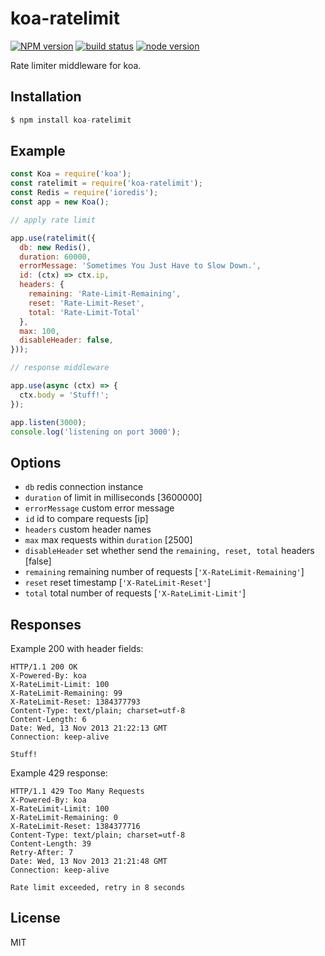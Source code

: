 
# koa-ratelimit

[![NPM version][npm-image]][npm-url]
[![build status][travis-image]][travis-url]
[![node version][node-image]][node-url]

[npm-image]: https://img.shields.io/npm/v/koa-ratelimit.svg?style=flat-square
[npm-url]: https://npmjs.org/package/koa-ratelimit
[travis-image]: https://img.shields.io/travis/koajs/ratelimit.svg?style=flat-square
[travis-url]: https://travis-ci.org/koajs/ratelimit
[node-image]: https://img.shields.io/badge/node.js-%3E=_7.6-red.svg?style=flat-square
[node-url]: http://nodejs.org/download/

 Rate limiter middleware for koa.

## Installation

```js
$ npm install koa-ratelimit
```

## Example

```js
const Koa = require('koa');
const ratelimit = require('koa-ratelimit');
const Redis = require('ioredis');
const app = new Koa();

// apply rate limit

app.use(ratelimit({
  db: new Redis(),
  duration: 60000,
  errorMessage: 'Sometimes You Just Have to Slow Down.',
  id: (ctx) => ctx.ip,
  headers: {
    remaining: 'Rate-Limit-Remaining',
    reset: 'Rate-Limit-Reset',
    total: 'Rate-Limit-Total'
  },
  max: 100,
  disableHeader: false,
}));

// response middleware

app.use(async (ctx) => {
  ctx.body = 'Stuff!';
});

app.listen(3000);
console.log('listening on port 3000');
```

## Options

 - `db` redis connection instance
 - `duration` of limit in milliseconds [3600000]
 - `errorMessage` custom error message
 - `id` id to compare requests [ip]
 - `headers` custom header names
 - `max` max requests within `duration` [2500]
 - `disableHeader` set whether send the `remaining, reset, total` headers [false]
 - `remaining` remaining number of requests [`'X-RateLimit-Remaining'`]
 - `reset` reset timestamp [`'X-RateLimit-Reset'`]
 - `total` total number of requests [`'X-RateLimit-Limit'`]

## Responses

 Example 200 with header fields:

```
HTTP/1.1 200 OK
X-Powered-By: koa
X-RateLimit-Limit: 100
X-RateLimit-Remaining: 99
X-RateLimit-Reset: 1384377793
Content-Type: text/plain; charset=utf-8
Content-Length: 6
Date: Wed, 13 Nov 2013 21:22:13 GMT
Connection: keep-alive

Stuff!
```

 Example 429 response:

```
HTTP/1.1 429 Too Many Requests
X-Powered-By: koa
X-RateLimit-Limit: 100
X-RateLimit-Remaining: 0
X-RateLimit-Reset: 1384377716
Content-Type: text/plain; charset=utf-8
Content-Length: 39
Retry-After: 7
Date: Wed, 13 Nov 2013 21:21:48 GMT
Connection: keep-alive

Rate limit exceeded, retry in 8 seconds
```

## License

 MIT
